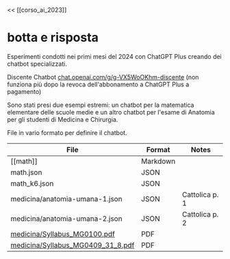 << [[corso_ai_2023]]

# botta e risposta

Esperimenti condotti nei primi mesi del 2024 con ChatGPT Plus creando dei
chatbot specializzati.

Discente Chatbot
[chat.openai.com/g/g-VX5WoOKhm-discente](https://chat.openai.com/g/g-VX5WoOKhm-discente)
(non funziona più dopo la revoca dell'abbonamento a ChatGPT Plus a pagamento)

Sono stati presi due esempi estremi: un chatbot per la matematica elementare
delle scuole medie e un altro chatbot per l'esame di Anatomia per gli studenti
di Medicina e Chirurgia.

File in vario formato per definire il chatbot.

| File                                                                   | Format   | Notes          |
| ---------------------------------------------------------------------- | -------- | -------------- |
| [[math]]                                                               | Markdown |                |
| math.json                                                              | JSON     |                |
| math_k6.json                                                           | JSON     |                |
| medicina/anatomia-umana-1.json                                         | JSON     | Cattolica p. 1 |
| medicina/anatomia-umana-2.json                                         | JSON     | Cattolica p. 2 |
| [medicina/Syllabus_MG0100.pdf](medicina/Syllabus_MG0100.pdf)           | PDF      |                |
| [medicina/Syllabus_MG0409_31_8.pdf](medicina/Syllabus_MG0409_31_8.pdf) | PDF      |                |

